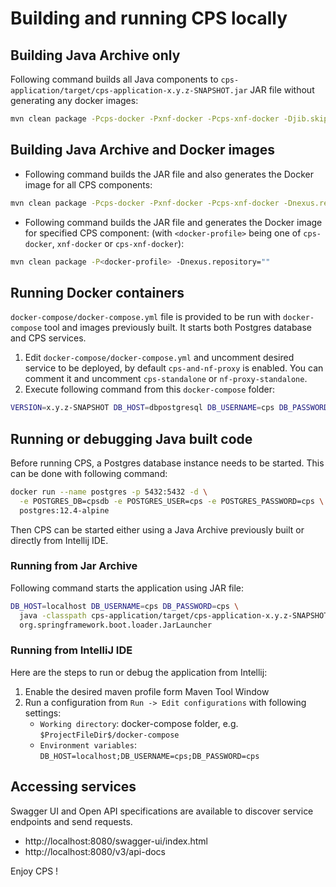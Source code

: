 # Building and running CPS locally

## Building Java Archive only

Following command builds all Java components to `cps-application/target/cps-application-x.y.z-SNAPSHOT.jar` JAR file
without generating any docker images:  

```bash
mvn clean package -Pcps-docker -Pxnf-docker -Pcps-xnf-docker -Djib.skip
```

## Building Java Archive and Docker images

* Following command builds the JAR file and also generates the Docker image for all CPS components:

```bash
mvn clean package -Pcps-docker -Pxnf-docker -Pcps-xnf-docker -Dnexus.repository=""
```

* Following command builds the JAR file and generates the Docker image for specified CPS component:
  (with `<docker-profile>` being one of `cps-docker`, `xnf-docker` or `cps-xnf-docker`):

```bash
mvn clean package -P<docker-profile> -Dnexus.repository=""
```

## Running Docker containers

`docker-compose/docker-compose.yml` file is provided to be run with `docker-compose` tool and images previously built.
It starts both Postgres database and CPS services.

1. Edit `docker-compose/docker-compose.yml` and uncomment desired service to be deployed, by default `cps-and-nf-proxy`
   is enabled. You can comment it and uncomment `cps-standalone` or `nf-proxy-standalone`.
2. Execute following command from this `docker-compose` folder:

```bash
VERSION=x.y.z-SNAPSHOT DB_HOST=dbpostgresql DB_USERNAME=cps DB_PASSWORD=cps docker-compose up -d
```

## Running or debugging Java built code

Before running CPS, a Postgres database instance needs to be started. This can be done with following
command:

```bash
docker run --name postgres -p 5432:5432 -d \
  -e POSTGRES_DB=cpsdb -e POSTGRES_USER=cps -e POSTGRES_PASSWORD=cps \
  postgres:12.4-alpine
```

Then CPS can be started either using a Java Archive previously built or directly from Intellij IDE.

### Running from Jar Archive

Following command starts the application using JAR file:

```bash
DB_HOST=localhost DB_USERNAME=cps DB_PASSWORD=cps \
  java -classpath cps-application/target/cps-application-x.y.z-SNAPSHOT.jar:docker-compose \
  org.springframework.boot.loader.JarLauncher
```

### Running from IntelliJ IDE

Here are the steps to run or debug the application from Intellij:

1. Enable the desired maven profile form Maven Tool Window
2. Run a configuration from `Run -> Edit configurations` with following settings:
   * `Working directory`: docker-compose folder, e.g. `$ProjectFileDir$/docker-compose`
   * `Environment variables`: `DB_HOST=localhost;DB_USERNAME=cps;DB_PASSWORD=cps`

## Accessing services

Swagger UI and Open API specifications are available to discover service endpoints and send requests.

* http://localhost:8080/swagger-ui/index.html
* http://localhost:8080/v3/api-docs

Enjoy CPS !
